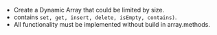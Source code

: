  - Create a Dynamic Array that could be limited by size.
 - contains `set, get, insert, delete, isEmpty, contains)`. 
- All functionality must be implemented without build in array.methods.  
